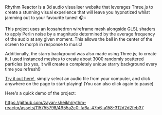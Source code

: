 Rhythm Reactor is a 3d audio visualiser website that leverages Three.js to create a stunning visual experience that will leave you hypnotized whilst jamming out to your favourite tunes! 🎧🎶

This project uses an Icosahedron wireframe mesh alongside GLSL shaders to apply Perlin noise by a magnitude determined by the average frequency of the audio at any given moment. This allows the ball in the center of the screen to morph in response to music!

Additionally, the starry background was also made using Three.js; to create it, I used instanced meshes to create about 3000 randomly scattered particles (so yes, it will create a completely unique starry background every time you refresh!)

<a href="https://rhythm-reactor.vercel.app/">Try it out here!</a>, simply select an audio file from your computer, and click anywhere on the page to start playing! (You can also click again to pause)

Here's a quick demo of the project:

https://github.com/zayan-sheikh/rythm-reactor/assets/115755798/4955a2c0-fa6a-47b6-a158-312d2d2feb37

